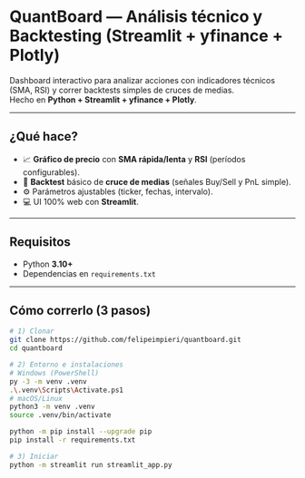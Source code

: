 # QuantBoard — Análisis técnico y Backtesting (Streamlit + yfinance + Plotly)

Dashboard interactivo para analizar acciones con indicadores técnicos (SMA, RSI) y correr backtests simples de cruces de medias.  
Hecho en **Python + Streamlit + yfinance + Plotly**.

---

## ¿Qué hace?
- 📈 **Gráfico de precio** con **SMA rápida/lenta** y **RSI** (períodos configurables).
- 🧪 **Backtest** básico de **cruce de medias** (señales Buy/Sell y PnL simple).
- ⚙️ Parámetros ajustables (ticker, fechas, intervalo).
- 💻 UI 100% web con **Streamlit**.

---

## Requisitos
- Python **3.10+**
- Dependencias en `requirements.txt`

---

## Cómo correrlo (3 pasos)

```bash
# 1) Clonar
git clone https://github.com/felipeimpieri/quantboard.git
cd quantboard

# 2) Entorno e instalaciones
# Windows (PowerShell)
py -3 -m venv .venv
.\.venv\Scripts\Activate.ps1
# macOS/Linux
python3 -m venv .venv
source .venv/bin/activate

python -m pip install --upgrade pip
pip install -r requirements.txt

# 3) Iniciar
python -m streamlit run streamlit_app.py

